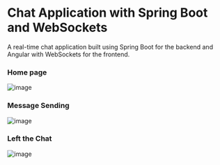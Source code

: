 # Chat Application with Spring Boot and WebSockets

A real-time chat application built using Spring Boot for the backend and Angular with WebSockets for the frontend.

### Home page

![image](https://github.com/bharath-1510/Chat-Application-1/assets/152379838/119886d8-d745-4ed1-a6d0-ef75fad52598)

### Message Sending

![image](https://github.com/bharath-1510/Chat-Application-1/assets/152379838/50688749-19fb-4562-89d7-6c42f3f2c960)

### Left the Chat

![image](https://github.com/bharath-1510/Chat-Application-1/assets/152379838/f210f87a-a7f6-4399-ac33-95187acbe103)
